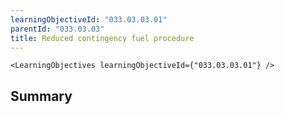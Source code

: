 ```yaml
---
learningObjectiveId: "033.03.03.01"
parentId: "033.03.03"
title: Reduced contingency fuel procedure
---
```


```tsx eval
<LearningObjectives learningObjectiveId={"033.03.03.01"} />
```

## Summary

